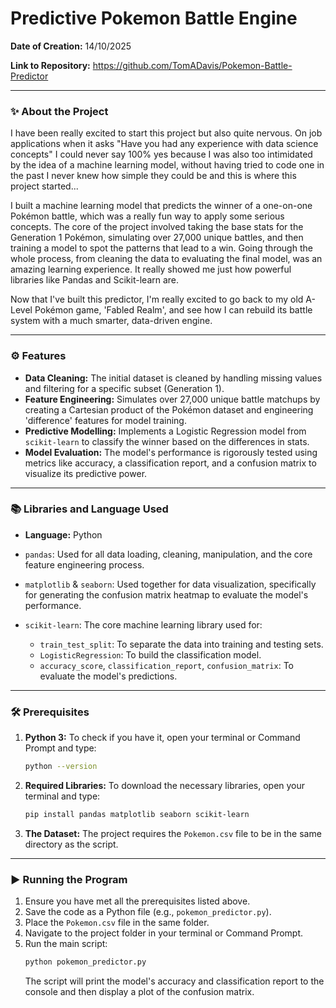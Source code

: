 # Predictive Pokemon Battle Engine

**Date of Creation:** 14/10/2025

**Link to Repository:** https://github.com/TomADavis/Pokemon-Battle-Predictor

---

### ✨ About the Project

I have been really excited to start this project but also quite nervous. On job applications when it asks "Have you had any experience with data science concepts" I could never say 100% yes because I was also too intimidated by the idea of a machine learning model, without having tried to code one in the past I never knew how simple they could be and this is where this project started...

I built a machine learning model that predicts the winner of a one-on-one Pokémon battle, which was a really fun way to apply some serious concepts. The core of the project involved taking the base stats for the Generation 1 Pokémon, simulating over 27,000 unique battles, and then training a model to spot the patterns that lead to a win. Going through the whole process, from cleaning the data to evaluating the final model, was an amazing learning experience. It really showed me just how powerful libraries like Pandas and Scikit-learn are.

Now that I've built this predictor, I'm really excited to go back to my old A-Level Pokémon game, 'Fabled Realm', and see how I can rebuild its battle system with a much smarter, data-driven engine.

---

### ⚙️ Features

* **Data Cleaning:** The initial dataset is cleaned by handling missing values and filtering for a specific subset (Generation 1).
* **Feature Engineering:** Simulates over 27,000 unique battle matchups by creating a Cartesian product of the Pokémon dataset and engineering 'difference' features for model training.
* **Predictive Modelling:** Implements a Logistic Regression model from `scikit-learn` to classify the winner based on the differences in stats.
* **Model Evaluation:** The model's performance is rigorously tested using metrics like accuracy, a classification report, and a confusion matrix to visualize its predictive power.

---

### 📚 Libraries and Language Used

* **Language:** Python

* `pandas`: Used for all data loading, cleaning, manipulation, and the core feature engineering process.
* `matplotlib` & `seaborn`: Used together for data visualization, specifically for generating the confusion matrix heatmap to evaluate the model's performance.
* `scikit-learn`: The core machine learning library used for:
    * `train_test_split`: To separate the data into training and testing sets.
    * `LogisticRegression`: To build the classification model.
    * `accuracy_score`, `classification_report`, `confusion_matrix`: To evaluate the model's predictions.

---

### 🛠️ Prerequisites

1.  **Python 3:** To check if you have it, open your terminal or Command Prompt and type:
    ```bash
    python --version
    ```
2.  **Required Libraries:** To download the necessary libraries, open your terminal and type:
    ```bash
    pip install pandas matplotlib seaborn scikit-learn
    ```
3.  **The Dataset:** The project requires the `Pokemon.csv` file to be in the same directory as the script.

---

### ▶️ Running the Program

1.  Ensure you have met all the prerequisites listed above.
2.  Save the code as a Python file (e.g., `pokemon_predictor.py`).
3.  Place the `Pokemon.csv` file in the same folder.
4.  Navigate to the project folder in your terminal or Command Prompt.
5.  Run the main script:
    ```bash
    python pokemon_predictor.py
    ```
    The script will print the model's accuracy and classification report to the console and then display a plot of the confusion matrix.
